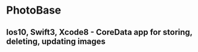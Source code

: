 # PhotoBase

Ios10, Swift3, Xcode8 - CoreData app for storing, deleting, updating images
-------------------------------------------------------------------------------

